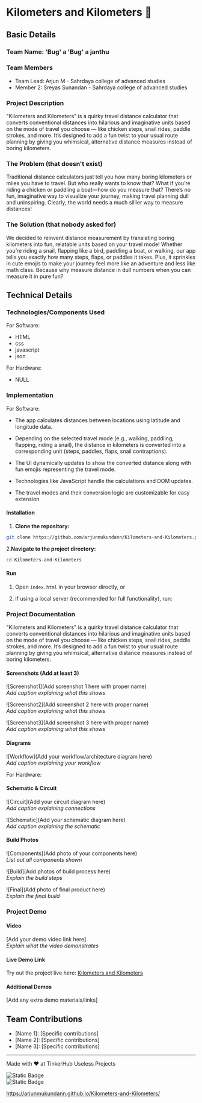 # Kilometers and Kilometers 🎯

## Basic Details
### Team Name: 'Bug' a 'Bug' a janthu

### Team Members
- Team Lead: Arjun M - Sahrdaya college of advanced studies
- Member 2: Sreyas Sunandan - Sahrdaya college of advanced studies

### Project Description
"Kilometers and Kilometers" is a quirky travel distance calculator that converts conventional distances into hilarious and imaginative units based on the mode of travel you choose — like chicken steps, snail rides, paddle strokes, and more. It’s designed to add a fun twist to your usual route planning by giving you whimsical, alternative distance measures instead of boring kilometers.

### The Problem (that doesn't exist)
Traditional distance calculators just tell you how many boring kilometers or miles you have to travel. But who really wants to know that? What if you’re riding a chicken or paddling a boat—how do you measure that? There’s no fun, imaginative way to visualize your journey, making travel planning dull and uninspiring. Clearly, the world needs a much sillier way to measure distances!

### The Solution (that nobody asked for)
We decided to reinvent distance measurement by translating boring kilometers into fun, relatable units based on your travel mode! Whether you’re riding a snail, flapping like a bird, paddling a boat, or walking, our app tells you exactly how many steps, flaps, or paddles it takes. Plus, it sprinkles in cute emojis to make your journey feel more like an adventure and less like math class. Because why measure distance in dull numbers when you can measure it in pure fun?

## Technical Details
### Technologies/Components Used
For Software:
- HTML
- css
- javascript
- json
  
For Hardware:
- NULL

### Implementation
For Software:
- The app calculates distances between locations using latitude and longitude data.

- Depending on the selected travel mode (e.g., walking, paddling, flapping, riding a snail), the distance in kilometers is converted into a corresponding unit (steps, paddles, flaps, snail contraptions).

- The UI dynamically updates to show the converted distance along with fun emojis representing the travel mode.

- Technologies like JavaScript handle the calculations and DOM updates.

- The travel modes and their conversion logic are customizable for easy extension

#### Installation

1. **Clone the repository:**

```bash
git clone https://github.com/arjunmukundann/Kilometers-and-Kilometers.git
```
2.**Navigate to the project directory:**
```bash
cd Kilometers-and-Kilometers
```
#### Run

1. Open `index.html` in your browser directly, or

2. If using a local server (recommended for full functionality), run:





### Project Documentation
"Kilometers and Kilometers" is a quirky travel distance calculator that converts conventional distances into hilarious and imaginative units based on the mode of travel you choose — like chicken steps, snail rides, paddle strokes, and more. It’s designed to add a fun twist to your usual route planning by giving you whimsical, alternative distance measures instead of boring kilometers.

#### Screenshots (Add at least 3)
![Screenshot1](Add screenshot 1 here with proper name)  
*Add caption explaining what this shows*

![Screenshot2](Add screenshot 2 here with proper name)  
*Add caption explaining what this shows*

![Screenshot3](Add screenshot 3 here with proper name)  
*Add caption explaining what this shows*

#### Diagrams
![Workflow](Add your workflow/architecture diagram here)  
*Add caption explaining your workflow*

For Hardware:

#### Schematic & Circuit
![Circuit](Add your circuit diagram here)  
*Add caption explaining connections*

![Schematic](Add your schematic diagram here)  
*Add caption explaining the schematic*

#### Build Photos
![Components](Add photo of your components here)  
*List out all components shown*

![Build](Add photos of build process here)  
*Explain the build steps*

![Final](Add photo of final product here)  
*Explain the final build*

### Project Demo
#### Video
[Add your demo video link here]  
*Explain what the video demonstrates*

#### Live Demo Link
Try out the project live here: [Kilometers and Kilometers](https://arjunmukundann.github.io/Kilometers-and-Kilometers/)

#### Additional Demos
[Add any extra demo materials/links]

## Team Contributions
- [Name 1]: [Specific contributions]
- [Name 2]: [Specific contributions]
- [Name 3]: [Specific contributions]

---
Made with ❤️ at TinkerHub Useless Projects

![Static Badge](https://img.shields.io/badge/TinkerHub-24?color=%23000000&link=https%3A%2F%2Fwww.tinkerhub.org%2F)  
![Static Badge](https://img.shields.io/badge/UselessProjects--25-25?link=https%3A%2F%2Fwww.tinkerhub.org%2Fevents%2FQ2Q1TQKX6Q%2FUseless%2520Projects)

 https://arjunmukundann.github.io/Kilometers-and-Kilometers/
